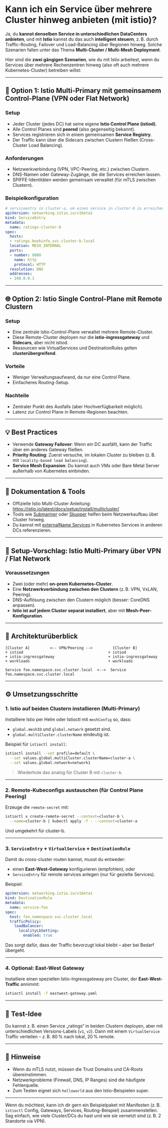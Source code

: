 # Kann ich ein Service über mehrere Cluster hinweg anbieten (mit istio)? 

Ja, du **kannst denselben Service in unterschiedlichen DataCenters anbieten**, und mit **Istio** kannst du das auch **intelligent steuern**, z. B. durch Traffic-Routing, Failover und Load-Balancing über Regionen hinweg. Solche Szenarien fallen unter das Thema **Multi-Cluster / Multi-Mesh Deployment**.

Hier sind die **zwei gängigen Szenarien**, wie du mit Istio arbeitest, wenn du Services über mehrere Rechenzentren hinweg (also oft auch mehrere Kubernetes-Cluster) betreiben willst:

---

## 🧭 Option 1: Istio Multi-Primary mit gemeinsamem Control-Plane (VPN oder Flat Network)

### Setup
- Jeder Cluster (jedes DC) hat seine eigene **Istio Control Plane (istiod)**.
- Alle Control Planes sind **peered** (also gegenseitig bekannt).
- Services registrieren sich in einem gemeinsamen **Service Registry**.
- Der Traffic kann über die Sidecars zwischen Clustern fließen (Cross-Cluster Load Balancing).

### Anforderungen
- Netzwerkverbindung (VPN, VPC-Peering, etc.) zwischen Clustern.
- DNS-Namen oder Gateway-Zugänge, die die Services erreichen lassen.
- SPIFFE-Identitäten werden gemeinsam verwaltet (für mTLS zwischen Clustern).

### Beispielkonfiguration
```yaml
# serviceentry in cluster-a, um einen service in cluster-b zu erreichen
apiVersion: networking.istio.io/v1beta1
kind: ServiceEntry
metadata:
  name: ratings-cluster-b
spec:
  hosts:
  - ratings.bookinfo.svc.cluster-b.local
  location: MESH_INTERNAL
  ports:
  - number: 9080
    name: http
    protocol: HTTP
  resolution: DNS
  addresses:
  - 240.0.0.1
```

---

## 🌐 Option 2: Istio Single Control-Plane mit Remote Clustern

### Setup
- Eine zentrale Istio-Control-Plane verwaltet mehrere Remote-Cluster.
- Diese Remote-Cluster deployen nur die **istio-ingressgateway** und **Sidecars**, aber nicht istiod.
- Ressourcen wie VirtualServices und DestinationRules gelten **clusterübergreifend**.

### Vorteile
- Weniger Verwaltungsaufwand, da nur eine Control Plane.
- Einfacheres Routing-Setup.

### Nachteile
- Zentraler Punkt des Ausfalls (aber Hochverfügbarkeit möglich).
- Latenz zur Control Plane in Remote-Regionen beachten.

---

## 💡 Best Practices

- Verwende **Gateway Failover**: Wenn ein DC ausfällt, kann der Traffic über ein anderes Gateway fließen.
- **Priority Routing**: Zuerst versuche, im lokalen Cluster zu bleiben (z. B. mit `locality-based load balancing`).
- **Service Mesh Expansion**: Du kannst auch VMs oder Bare Metal Server außerhalb von Kubernetes einbinden.

---

## 📘 Dokumentation & Tools

- Offizielle Istio Multi-Cluster Anleitung: https://istio.io/latest/docs/setup/install/multicluster/
- Tools wie [Submariner](https://submariner.io/) oder [Skupper](https://skupper.io/) helfen beim Netzwerkaufbau über Cluster hinweg.
- Du kannst mit [externalName Services](https://kubernetes.io/docs/concepts/services-networking/service/#externalname) in Kubernetes Services in anderen DCs referenzieren.

---

## 🔧 Setup-Vorschlag: Istio Multi-Primary über VPN / Flat Network

### Voraussetzungen
- Zwei (oder mehr) **on-prem Kubernetes-Cluster**.
- Eine **Netzwerkverbindung zwischen den Clustern** (z. B. VPN, VxLAN, Peering).
- DNS-Auflösung zwischen den Clustern möglich (besser: CoreDNS anpassen).
- **Istio ist auf jedem Cluster separat installiert**, aber mit **Mesh-Peer-Konfiguration**.

---

## 🧱 Architekturüberblick

```
[Cluster A]         <-- VPN/Peering -->         [Cluster B]
+ istiod                                      + istiod
+ istio-ingressgateway                        + istio-ingressgateway
+ workloads                                   + workloads

Service foo.namespace.svc.cluster.local  <-->  Service foo.namespace.svc.cluster.local
```

---

## ⚙️ Umsetzungsschritte

### 1. Istio auf beiden Clustern installieren (Multi-Primary)
Installiere Istio per Helm oder Istioctl mit `meshConfig` so, dass:
- `global.meshID` und `global.network` gesetzt sind.
- `global.multiCluster.clusterName` eindeutig ist.

Beispiel für `istioctl install`:
```bash
istioctl install --set profile=default \
  --set values.global.multiCluster.clusterName=cluster-a \
  --set values.global.network=network1
```

> Wiederhole das analog für Cluster B mit `cluster-b`.

---

### 2. Remote-Kubeconfigs austauschen (für Control Plane Peering)
Erzeuge die `remote-secret` mit:
```bash
istioctl x create-remote-secret --context=cluster-b \
  --name=cluster-b | kubectl apply -f - --context=cluster-a
```

Und umgekehrt für cluster-b.

---

### 3. `ServiceEntry` + `VirtualService` + `DestinationRule`
Damit du cross-cluster routen kannst, musst du entweder:
- einen **East-West-Gateway** konfigurieren (empfohlen), oder
- `ServiceEntry` für remote services anlegen (nur für gezielte Services).

Beispiel:
```yaml
apiVersion: networking.istio.io/v1beta1
kind: DestinationRule
metadata:
  name: service-foo
spec:
  host: foo.namespace.svc.cluster.local
  trafficPolicy:
    loadBalancer:
      localityLbSetting:
        enabled: true
```

Das sorgt dafür, dass der Traffic bevorzugt lokal bleibt – aber bei Bedarf übergeht.

---

### 4. Optional: East-West Gateway
Installiere einen speziellen Istio-Ingressgateway pro Cluster, der **East-West-Traffic** annimmt:
```bash
istioctl install -f eastwest-gateway.yaml
```

---

## 🧪 Test-Idee

Du kannst z. B. einen Service „ratings“ in beiden Clustern deployen, aber mit unterschiedlichen Versions-Labels (`v1`, `v2`). Dann mit einem `VirtualService` Traffic verteilen – z. B. 80 % nach lokal, 20 % remote.

---

## 📌 Hinweise

- Wenn du mTLS nutzt, müssen die Trust Domains und CA-Roots übereinstimmen.
- Netzwerkprobleme (Firewall, DNS, IP Ranges) sind die häufigste Fehlerquelle.
- Zum Testen eignet sich `helloworld` aus den Istio-Beispielen super.

---

Wenn du möchtest, kann ich dir gern ein Beispielpaket mit Manifesten (z. B. `istioctl` Config, Gateways, Services, Routing-Beispiel) zusammenstellen. Sag einfach, wie viele Cluster/DCs du hast und wie sie vernetzt sind (z. B. 2 Standorte via VPN).
